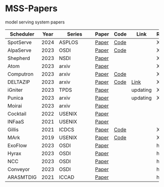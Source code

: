 # MSS-Papers
model serving system papers

| **Scheduler** | Year | **Series** | **Paper**                                                    | **Code**                                             | Link                                                         | Reporter |
| ------------- | ---- | ---------- | ------------------------------------------------------------ | ---------------------------------------------------- | ------------------------------------------------------------ | -------- |
| SpotServe     | 2024 | ASPLOS     | [Paper](https://arxiv.org/pdf/2311.15566.pdf)                | [Code](https://github.com/Hsword/SpotServe)          |                                                              | XiaoKai  |
| AlpaServe     | 2023 | OSDI       | [Paper](https://www.usenix.org/system/files/osdi23-li-zhuohan.pdf) | [Code](https://github.com/alpa-projects/mms)         |                                                              | XiaoKai  |
| Shepherd      | 2023 | NSDI       | [Paper](https://www.usenix.org/system/files/nsdi23-zhang-hong.pdf) |                                                      |                                                              | XiaoKai  |
| Atom          | 2023 | arxiv      | [Paper](https://arxiv.org/pdf/2310.19102.pdf)                |                                                      |                                                              | XiaoKai  |
| Computron     | 2023 | arxiv      | [Paper](https://arxiv.org/pdf/2306.13835.pdf)                | [Code](https://github.com/dlzou/computron)           |                                                              | XiaoKai  |
| DELTAZIP      | 2023 | arxiv      | [Paper](https://arxiv.org/pdf/2312.05215.pdf)                | [Code](https://github.com/eth-easl/deltazip)         | [Link](https://blog.csdn.net/qq_51802743/article/details/135395199) | XiaoKai  |
| iGniter       | 2023 | TPDS       | [Paper](https://arxiv.org/pdf/2211.01713.pdf)                |                                                      | updating                                                     | XiaoKai  |
| Punica        | 2023 | arxiv      | [Paper](https://arxiv.org/pdf/2310.18547.pdf)                |                                                      | updating                                                     | XiaoKai  |
| Moirai | 2023 | arxiv | [Paper](https://arxiv.org/pdf/2312.04025.pdf) | |  |  |
| Cocktail | 2022 | USENIX | [Paper](https://www.usenix.org/system/files/nsdi22-paper-gunasekaran.pdf) | |  |  |
| INFaaS | 2021 | USENIX | [Paper](https://www.usenix.org/system/files/atc21-romero.pdf) | |  |  |
| Gillis        | 2021 | ICDCS      | [Paper](https://www.cse.ust.hk/~weiwa/papers/gillis-icdcs21.pdf) | [Code](https://github.com/MincYu/gillis-open-source) |                                                              | XiaoKai  |
| MArk          | 2019 | USENIX     | [Paper](https://www.usenix.org/system/files/atc19-zhang-chengliang.pdf) | [Code](https://github.com/marcoszh/MArk-Project)     |       | XiaoKai  |
| ExoFlow       | 2023 | OSDI      | [Paper](https://www.usenix.org/system/files/osdi23-zhuang.pdf)|                                                      |                                                               | hzq|
| Hyrax         | 2023 | OSDI　　　　| [Paper](https://www.usenix.org/system/files/osdi23-lyu.pdf)  |                                                      |                                                               | hzq|
| NCC           | 2023 | OSDI　　　　| [Paper](https://www.usenix.org/system/files/osdi23-lu.pdf)   |                                                      |                                                               | hzq|
| Conveyor      | 2023 | OSDI　　　　| [Paper](https://www.usenix.org/system/files/osdi23-grubic.pdf)   |                                                  |                                                               | hzq|
| ARASMTDIG | 2021 | ICCAD | [Paper](https://arxiv.org/pdf/2111.14255.pdf) |                |                                                               | hzq|


